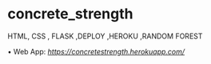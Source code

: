 # concrete_strength
HTML, CSS , FLASK ,DEPLOY ,HEROKU ,RANDOM FOREST


• Web App: _https://concretestrength.herokuapp.com/_

